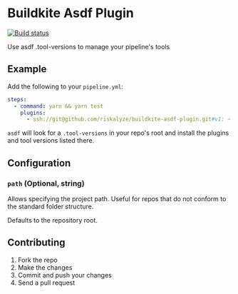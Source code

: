 # Buildkite Asdf Plugin

[![Build status](https://badge.buildkite.com/e3e424ff25712d5d1f1566ed06aac73af688f695ada6f8472f.svg)](https://buildkite.com/riskalyze/plugins-buildkite-asdf-plugin)

Use asdf .tool-versions to manage your pipeline's tools

## Example

Add the following to your `pipeline.yml`:

```yaml
steps:
  - command: yarn && yarn test
    plugins:
      - ssh://git@github.com/riskalyze/buildkite-asdf-plugin.git#v1: ~
```

`asdf` will look for a `.tool-versions` in your repo's root and install the plugins and tool versions listed there.

## Configuration

### `path` (Optional, string)

Allows specifying the project path. Useful for repos that do not conform to the standard folder structure.

Defaults to the repository root.

## Contributing

1. Fork the repo
2. Make the changes
3. Commit and push your changes
4. Send a pull request
